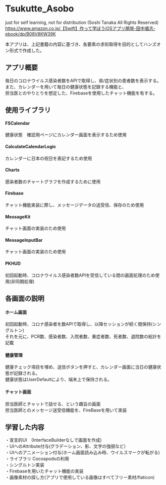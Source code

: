 # Tsukutte_Asobo
just for self learning, not for distribution (Soshi Tanaka All Rights Reserved)<br>
https://www.amazon.co.jp/【Swift】作って学ぼうiOSアプリ開発-田中颯志-ebook/dp/B08V8KW39K<br>

本アプリは、上記書籍の内容に基づき、各要素の求術取得を目的としてハンズオン形式で作成した。<br>

## アプリ概要<br>
毎日のコロナウイルス感染者数をAPIで取得し、県/症状別の患者数を表示する。また、カレンダーを用いて毎日の健康状態を記録する機能と、<br>
担当医とのやりとりを想定した、Firebaseを使用したチャット機能を有する。<br>

## 使用ライブラリ<br>
#### FSCalendar <br>
健康状態　確認用ページにカレンダー画面を表示するため使用<br>
  
#### CalculateCalendarLogic<br>
カレンダーに日本の祝日を表記するため使用<br>
  
#### Charts<br>
感染者数のチャートグラフを作成するために使用<br>
  
#### Firebase<br>
チャット機能実装に際し、メッセージデータの送受信、保存のため使用<br>

#### MessageKit<br>
チャット画面の実装のため使用<br>

#### MessageInputBar<br>
チャット画面の実装のため使用<br>
  
#### PKHUD<br>
初回起動時、コロナウイルス感染者数APIを受信している間の画面処理のため使用(非同期処理)<br>


## 各画面の説明<br>
#### ホーム画面<br>
初回起動時、コロナ感染者を数APIで取得し、以降セッションが続く間保持(シングルトン)<br>
それを元に、PCR数、感染者数、入院者数、重症者数、死者数、退院数の総計を記載<br>

#### 健康管理<br>
健康チェック項目を埋め、送信ボタンを押すと、カレンダー画面に当日の健康状態が記録される。<br>
健康状態はUserDefaultにより、端末上で保持される。<br>

#### チャット画面<br>
担当医師とチャットで話せる、という趣旨の画面<br>
担当医師とのメッセージ送受信機能を、FireBaseを用いて実装<br>

## 学習した内容<br>
・宣言的UI　(InterfaceBuilderなしで画面を作成)<br>
・UIへのAttribute付与(グラデーション、影、文字の強弱など）<br>
・UIへのアニメーション付与(ホーム画面読み込み時、ウイルスマークが転がる)<br>
・ライブラリ Cocoapodsの利用<br>
・シングルトン実装<br>
・Firebaseを用いたチャット機能の実装<br>
・画像素材の探し方(アプリで使用している画像はすべてフリー素材/flaticon)<br>

